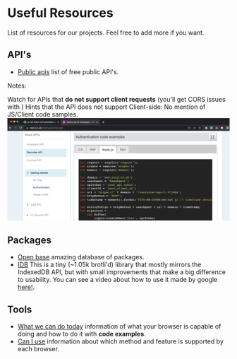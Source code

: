# Useful Resources
List of resources for our projects. Feel free to add more if you want.


## API's

- [Public apis](https://github.com/public-apis/public-apis) list of free public API's.

Notes:

Watch for APIs that **do not support client requests** (you'll get CORS issues with )
Hints that the API does not support Client-side: No mention of JS/Client code samples.
![](./API.Probably.not.Supporting.Client.Requests.jpg)

## Packages

- [Open base](https://openbase.com/) amazing database of packages.
- [IDB](https://github.com/jakearchibald/idb) This is a tiny (~1.05k brotli'd) library that mostly mirrors the IndexedDB API, but with small improvements that make a big difference to usability. You can see a video about how to use it made by google [here!](https://www.youtube.com/watch?v=VNFDoawcmNc).


## Tools

 - [What we can do today](https://whatwebcando.today/) information of what your browser is capable of doing and how to do it with **code examples**.
 - [Can I use](https://caniuse.com/) information about which method and feature is supported by each browser. 

